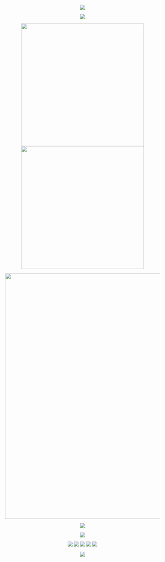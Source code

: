 
<!-- 欢迎横幅 -->
<p align="center">
  <img src="https://capsule-render.vercel.app/api?type=waving&color=gradient&height=300&section=header&text=Hi%20there!%20I'm%20Zixuan%20Shen&fontSize=60&fontAlign=50&fontAlignY=40&desc=Researcher%20in%20Neuromorphic%20Computing%20%26%20AI%20Accelerator&descAlign=50&descSize=25&descAlignY=65&animation=twinkling" />
</p>

<!-- 打字动画 -->
<p align="center">
  <img src="https://readme-typing-svg.demolab.com?font=Fira+Code&size=24&pause=1000&center=true&vCenter=true&width=600&lines=Neuromorphic Computing%EF%BC%8CComputing in Memory%EF%BC%8CAI Accelerator！" />
</p>

<!-- GitHub 状态图 + 连续贡献图 -->
<p align="center">
  <img align="center" width="400" src="https://github-readme-stats.vercel.app/api?username=FITZET&theme=transparent&show_icons=true&hide_border=true" />
  <img align="center" width="400" src="https://streak-stats.demolab.com?user=FITZET&theme=transparent&hide_border=true" />
</p>

<!-- 活跃图 -->
<p align="center">
  <img width="800" src="https://github-readme-activity-graph.vercel.app/graph?username=FITZET&theme=github-compact&hide_border=true&area=true">
</p>

<!-- 使用语言 -->
<p align="center">
  <img align="center" src="https://github-readme-stats.vercel.app/api/top-langs/?username=FITZET&theme=transparent&hide_border=true&layout=donut-vertical&langs_count=6" />
</p>

<!-- 技能图标 -->
<p align="center">
  <img src="https://skillicons.dev/icons?i=python,verilog,pytorch,bash&theme=light" />
</p>

<!-- 社交链接 -->
<p align="center">
  <a href="https://github.com/FITZET"><img src="https://img.shields.io/badge/GitHub-FITZET-black?logo=github" /></a>
  <a href="https://blog.csdn.net/weixin_43916812?type=blog"><img src="https://img.shields.io/badge/CSDN-Zixuan%20Shen-red?logo=csdn" /></a>
  <a href="https://github.com/FITZET"><img src="https://img.shields.io/badge/B站-Zixuan-blue?logo=bilibili" /></a>
  <img src="https://img.shields.io/badge/QQ-290756618-blue?logo=tencentqq" />
  <img src="https://komarev.com/ghpvc/?username=FITZET&label=Profile%20Views&color=blue" />
</p>

<!-- 尾部横幅 -->
<p align="center">
  <img src="https://capsule-render.vercel.app/api?type=waving&color=gradient&height=200&section=footer&text=Thanks%20for%20visiting!&fontSize=40&fontAlign=50&fontAlignY=40&desc=Keep%20pushing%20the%20boundaries%20of%20AI%20hardware!&descAlign=50&descSize=20&descAlignY=70&animation=twinkling" />
</p>
